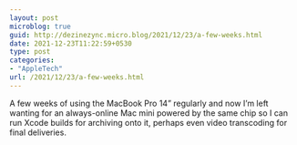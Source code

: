 ```yaml
---
layout: post
microblog: true
guid: http://dezinezync.micro.blog/2021/12/23/a-few-weeks.html
date: 2021-12-23T11:22:59+0530
type: post
categories:
- "AppleTech"
url: /2021/12/23/a-few-weeks.html
---
```

<p>A few weeks of using the MacBook Pro 14” regularly and now I’m left wanting for an always-online Mac mini powered by the same chip so I can run Xcode builds for archiving onto it, perhaps even video transcoding for final deliveries. </p>
